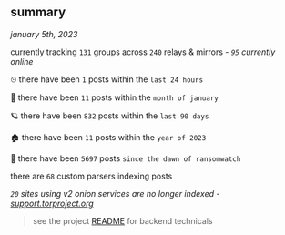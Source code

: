 
## summary
_january 5th, 2023_

currently tracking `131` groups across `240` relays & mirrors - _`95` currently online_

⏲ there have been `1` posts within the `last 24 hours`

🦈 there have been `11` posts within the `month of january`

🪐 there have been `832` posts within the `last 90 days`

🏚 there have been `11` posts within the `year of 2023`

🦕 there have been `5697` posts `since the dawn of ransomwatch`

there are `68` custom parsers indexing posts

_`20` sites using v2 onion services are no longer indexed - [support.torproject.org](https://support.torproject.org/onionservices/v2-deprecation/)_

> see the project [README](https://github.com/joshhighet/ransomwatch#ransomwatch--) for backend technicals
